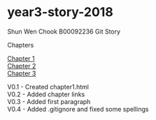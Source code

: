 # year3-story-2018
Shun Wen Chook
B00092236
Git Story

Chapters

[Chapter 1](chapter1.html) <br>
[Chapter 2](chapter2.html) <br>
[Chapter 3](chapter3.html) <br>

V0.1 - Created chapter1.html <br>
V0.2 - Added chapter links <br>
V0.3 - Added first paragraph <br>
V0.4 - Added .gitignore and fixed some spellings

